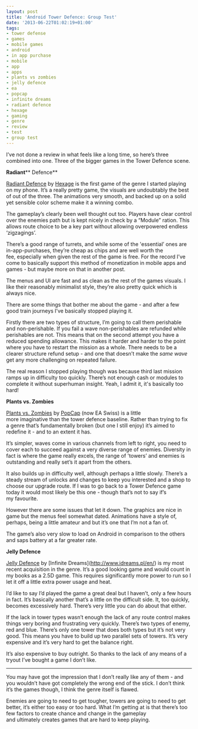 ```yaml
---
layout: post
title: 'Android Tower Defence: Group Test'
date: '2013-06-22T01:02:19+01:00'
tags:
- tower defense
- games
- mobile games
- android
- in app purchase
- mobile
- app
- apps
- plants vs zombies
- jelly defence
- ea
- popcap
- infinite dreams
- radiant defence
- hexage
- gaming
- genre
- review
- test
- group test
---
```

I’ve not done a review in what feels like a long time, so here’s three combined into one. Three of the bigger games in the Tower Defence scene.

**Radiant**** Defence**

[Radiant Defence](https://play.google.com/store/apps/details?id=net.hexage.defense&hl=en) by [Hexage](http://www.hexage.net/) is the first game of the genre I started playing on my phone. It’s a really pretty game, the visuals are undoubtably the best of out of the three. The animations very smooth, and backed up on a solid yet sensible color scheme make it a winning combo.

The gameplay’s clearly been well thought out too. Players have clear control over the enemies path but is kept nicely in check by a “Module” ration. This allows route choice to be a key part without allowing overpowered endless ‘zigzagings’.

There’s a good range of turrets, and while some of the 'essential’ ones are in-app-purchases, they’re cheap as chips and are well worth the fee, especially when given the rest of the game is free. For the record I’ve come to basically support this method of monetization in mobile apps and games - but maybe more on that in another post.

The menus and UI are fast and as clean as the rest of the games visuals. I like their reasonably minimalist style, they’re also pretty quick which is always nice.

There are some things that bother me about the game - and after a few good train journeys I’ve basically stopped playing it.

Firstly there are two types of structure, I’m going to call them perishable and non-perishable. If you fail a wave non-perishables are refunded while perishables are not. This means that on the second attempt you have a reduced spending allowance. This makes it harder and harder to the point where you have to restart the mission as a whole. There needs to be a clearer structure refund setup - and one that doesn’t make the _same wave_ get any more challenging on repeated failure.

The real reason I stopped playing though was because third last mission ramps up in difficulty too quickly. There’s not enough cash or modules to complete it without superhuman insight. Yeah, I admit it, it's basically too hard!

**Plants vs. Zombies**

[Plants vs. Zombies](https://play.google.com/store/apps/details?id=com.popcap.pvz_row&feature=search_result#?t=W251bGwsMSwxLDEsImNvbS5wb3BjYXAucHZ6X3JvdyJd) by [PopCap](http://www.popcap.com/) (now EA Swiss) is a little more imaginative than the tower defence baseline. Rather than trying to fix a genre that’s fundamentally broken (but one I still enjoy) it’s aimed to redefine it - and to an extent it has.

It’s simpler, waves come in various channels from left to right, you need to cover each to succeed against a very diverse range of enemies. Diversity in fact is where the game really excels, the range of 'towers’ and enemies is outstanding and really set’s it apart from the others.

It also builds up in difficulty well, although perhaps a little slowly. There’s a steady stream of unlocks and changes to keep you interested and a shop to choose our upgrade route. If I was to go back to a Tower Defence game today it would most likely be this one - though that’s not to say if’s my favourite.

However there are some issues that let it down. The graphics are nice in game but the menus feel somewhat dated. Animations have a style of, perhaps, being a little amateur and but it’s one that I’m not a fan of.

The game’s also very slow to load on Android in comparison to the others and saps battery at a far greater rate.

**Jelly Defence**

[Jelly Defence](https://play.google.com/store/apps/details?id=pl.idreams.jellydefense&feature=search_result#?t=W251bGwsMSwxLDEsInBsLmlkcmVhbXMuamVsbHlkZWZlbnNlIl0.) by [Infinite Dreams](http://www.idreams.pl/en/) is my most recent acquisition in the genre. It’s a good looking game and would count in my books as a 2.5D game. This requires significantly more power to run so I let it off a little extra power usage and heat.

I’d like to say I’d played the game a great deal but I haven’t, only a few hours in fact. It’s basically another that’s a little on the difficult side. It, too quickly, becomes excessively hard. There’s very little you can do about that either.

If the lack in tower types wasn’t enough the lack of any route control makes things very boring and frustrating very quickly. There’s two types of enemy, red and blue. There’s only one tower that does both types but it’s not very good. This means you have to build up two parallel sets of towers. It’s very expensive and it’s very hard to get the balance right.

It’s also expensive to buy outright. So thanks to the lack of any means of a tryout I’ve bought a game I don’t like.

***

You may have got the impression that I don’t really like any of them - and you wouldn’t have got completely the wrong end of the stick. I don’t think it’s the games though, I think the genre itself is flawed.

Enemies are going to need to get tougher, towers are going to need to get better, it’s either too easy or too hard. What I’m getting at is that there’s too few factors to create chance and change in the gameplay and ultimately creates games that are hard to keep playing.
